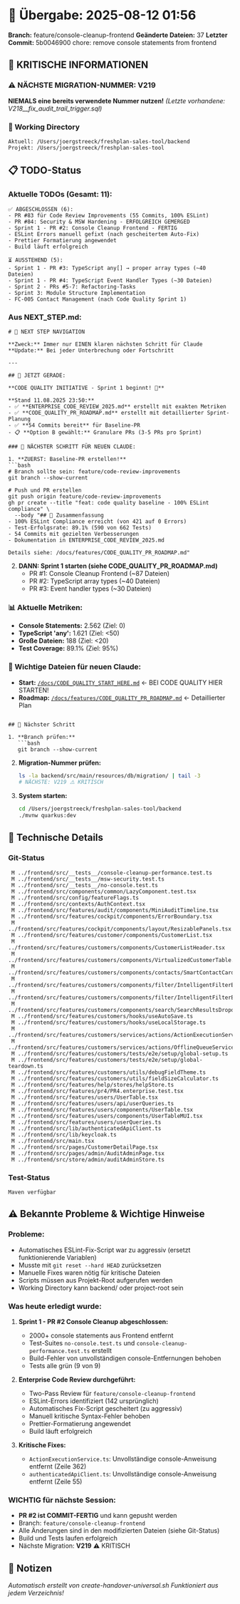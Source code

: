 # 🤝 Übergabe: 2025-08-12 01:56
**Branch:** feature/console-cleanup-frontend
**Geänderte Dateien:** 37
**Letzter Commit:** 5b0046900 chore: remove console statements from frontend

## 🚨 KRITISCHE INFORMATIONEN

### ⚠️ NÄCHSTE MIGRATION-NUMMER: V219
**NIEMALS eine bereits verwendete Nummer nutzen!**
_(Letzte vorhandene: V218__fix_audit_trail_trigger.sql)_

### 📍 Working Directory
```
Aktuell: /Users/joergstreeck/freshplan-sales-tool/backend
Projekt: /Users/joergstreeck/freshplan-sales-tool
```

## 📋 TODO-Status

### Aktuelle TODOs (Gesamt: 11):
```
✅ ABGESCHLOSSEN (6):
- PR #83 für Code Review Improvements (55 Commits, 100% ESLint)
- PR #84: Security & MSW Hardening - ERFOLGREICH GEMERGED
- Sprint 1 - PR #2: Console Cleanup Frontend - FERTIG
- ESLint Errors manuell gefixt (nach gescheitertem Auto-Fix)
- Prettier Formatierung angewendet
- Build läuft erfolgreich

⏳ AUSSTEHEND (5):
- Sprint 1 - PR #3: TypeScript any[] → proper array types (~40 Dateien)
- Sprint 1 - PR #4: TypeScript Event Handler Types (~30 Dateien)
- Sprint 2 - PRs #5-7: Refactoring-Tasks
- Sprint 3: Module Structure Implementation
- FC-005 Contact Management (nach Code Quality Sprint 1)
```

### Aus NEXT_STEP.md:
```
# 🧭 NEXT STEP NAVIGATION

**Zweck:** Immer nur EINEN klaren nächsten Schritt für Claude
**Update:** Bei jeder Unterbrechung oder Fortschritt

---

## 🎯 JETZT GERADE:

**CODE QUALITY INITIATIVE - Sprint 1 beginnt! 🚀**

**Stand 11.08.2025 23:50:**
- ✅ **ENTERPRISE_CODE_REVIEW_2025.md** erstellt mit exakten Metriken
- ✅ **CODE_QUALITY_PR_ROADMAP.md** erstellt mit detaillierter Sprint-Planung
- ✅ **54 Commits bereit** für Baseline-PR
- 📋 **Option B gewählt:** Granulare PRs (3-5 PRs pro Sprint)

### 🚨 NÄCHSTER SCHRITT FÜR NEUEN CLAUDE:

1. **ZUERST: Baseline-PR erstellen!**
```bash
# Branch sollte sein: feature/code-review-improvements
git branch --show-current

# Push und PR erstellen
git push origin feature/code-review-improvements
gh pr create --title "feat: code quality baseline - 100% ESLint compliance" \
  --body "## 🎯 Zusammenfassung
- 100% ESLint Compliance erreicht (von 421 auf 0 Errors)
- Test-Erfolgsrate: 89.1% (590 von 662 Tests)
- 54 Commits mit gezielten Verbesserungen
- Dokumentation in ENTERPRISE_CODE_REVIEW_2025.md

Details siehe: /docs/features/CODE_QUALITY_PR_ROADMAP.md"
```

2. **DANN: Sprint 1 starten (siehe CODE_QUALITY_PR_ROADMAP.md)**
   - PR #1: Console Cleanup Frontend (~87 Dateien)
   - PR #2: TypeScript array types (~40 Dateien)  
   - PR #3: Event handler types (~30 Dateien)

### 📊 Aktuelle Metriken:
- **Console Statements:** 2.562 (Ziel: 0)
- **TypeScript 'any':** 1.621 (Ziel: <50)
- **Große Dateien:** 188 (Ziel: <20)
- **Test Coverage:** 89.1% (Ziel: 95%)

### 📍 Wichtige Dateien für neuen Claude:
- **Start:** [`/docs/CODE_QUALITY_START_HERE.md`](/docs/CODE_QUALITY_START_HERE.md) ← BEI CODE QUALITY HIER STARTEN!
- **Roadmap:** [`/docs/features/CODE_QUALITY_PR_ROADMAP.md`](/docs/features/CODE_QUALITY_PR_ROADMAP.md) ← Detaillierter Plan
```

## 🎯 Nächster Schritt

1. **Branch prüfen:**
   ```bash
   git branch --show-current
   ```

2. **Migration-Nummer prüfen:**
   ```bash
   ls -la backend/src/main/resources/db/migration/ | tail -3
   # NÄCHSTE: V219 ⚠️ KRITISCH
   ```

3. **System starten:**
   ```bash
   cd /Users/joergstreeck/freshplan-sales-tool/backend
   ./mvnw quarkus:dev
   ```

## 🔧 Technische Details

### Git-Status
```
 M ../frontend/src/__tests__/console-cleanup-performance.test.ts
 M ../frontend/src/__tests__/msw-security.test.ts
 M ../frontend/src/__tests__/no-console.test.ts
 M ../frontend/src/components/common/LazyComponent.test.tsx
 M ../frontend/src/config/featureFlags.ts
 M ../frontend/src/contexts/AuthContext.tsx
 M ../frontend/src/features/audit/components/MiniAuditTimeline.tsx
 M ../frontend/src/features/cockpit/components/ErrorBoundary.tsx
 M ../frontend/src/features/cockpit/components/layout/ResizablePanels.tsx
 M ../frontend/src/features/customer/components/CustomerList.tsx
 M ../frontend/src/features/customers/components/CustomerListHeader.tsx
 M ../frontend/src/features/customers/components/VirtualizedCustomerTable.test.tsx
 M ../frontend/src/features/customers/components/contacts/SmartContactCardTest.tsx
 M ../frontend/src/features/customers/components/filter/IntelligentFilterBar.integration.test.tsx
 M ../frontend/src/features/customers/components/filter/IntelligentFilterBar.test.tsx
 M ../frontend/src/features/customers/components/search/SearchResultsDropdown.tsx
 M ../frontend/src/features/customers/hooks/useAutoSave.ts
 M ../frontend/src/features/customers/hooks/useLocalStorage.ts
 M ../frontend/src/features/customers/services/actions/ActionExecutionService.ts
 M ../frontend/src/features/customers/services/actions/OfflineQueueService.ts
 M ../frontend/src/features/customers/tests/e2e/setup/global-setup.ts
 M ../frontend/src/features/customers/tests/e2e/setup/global-teardown.ts
 M ../frontend/src/features/customers/utils/debugFieldTheme.ts
 M ../frontend/src/features/customers/utils/fieldSizeCalculator.ts
 M ../frontend/src/features/help/stores/helpStore.ts
 M ../frontend/src/features/pr4/PR4.enterprise.test.tsx
 M ../frontend/src/features/users/UserTable.tsx
 M ../frontend/src/features/users/api/userQueries.ts
 M ../frontend/src/features/users/components/UserTable.tsx
 M ../frontend/src/features/users/components/UserTableMUI.tsx
 M ../frontend/src/features/users/userQueries.ts
 M ../frontend/src/lib/authenticatedApiClient.ts
 M ../frontend/src/lib/keycloak.ts
 M ../frontend/src/main.tsx
 M ../frontend/src/pages/CustomerDetailPage.tsx
 M ../frontend/src/pages/admin/AuditAdminPage.tsx
 M ../frontend/src/store/admin/auditAdminStore.ts
```

### Test-Status
```
Maven verfügbar
```

## ⚠️ Bekannte Probleme & Wichtige Hinweise

### Probleme:
- Automatisches ESLint-Fix-Script war zu aggressiv (ersetzt funktionierende Variablen)
- Musste mit `git reset --hard HEAD` zurücksetzen
- Manuelle Fixes waren nötig für kritische Dateien
- Scripts müssen aus Projekt-Root aufgerufen werden
- Working Directory kann backend/ oder project-root sein

### Was heute erledigt wurde:
1. **Sprint 1 - PR #2 Console Cleanup abgeschlossen:**
   - 2000+ console statements aus Frontend entfernt
   - Test-Suites `no-console.test.ts` und `console-cleanup-performance.test.ts` erstellt
   - Build-Fehler von unvollständigen console-Entfernungen behoben
   - Tests alle grün (9 von 9)

2. **Enterprise Code Review durchgeführt:**
   - Two-Pass Review für `feature/console-cleanup-frontend`
   - ESLint-Errors identifiziert (142 ursprünglich)
   - Automatisches Fix-Script gescheitert (zu aggressiv)
   - Manuell kritische Syntax-Fehler behoben
   - Prettier-Formatierung angewendet
   - Build läuft erfolgreich

3. **Kritische Fixes:**
   - `ActionExecutionService.ts`: Unvollständige console-Anweisung entfernt (Zeile 362)
   - `authenticatedApiClient.ts`: Unvollständige console-Anweisung entfernt (Zeile 55)

### WICHTIG für nächste Session:
- **PR #2 ist COMMIT-FERTIG** und kann gepusht werden
- Branch: `feature/console-cleanup-frontend`
- Alle Änderungen sind in den modifizierten Dateien (siehe Git-Status)
- Build und Tests laufen erfolgreich
- Nächste Migration: **V219** ⚠️ KRITISCH

## 📝 Notizen

_Automatisch erstellt von create-handover-universal.sh_
_Funktioniert aus jedem Verzeichnis!_
